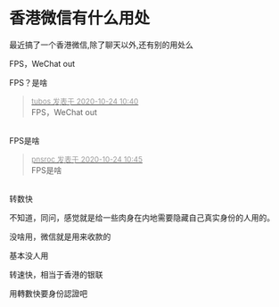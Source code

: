 # 香港微信有什么用处


最近搞了一个香港微信,除了聊天以外,还有别的用处么<img src="static/image/smiley/default/lol.gif" smilieid="12" border="0" alt="" /> 

FPS，WeChat out

FPS？是啥

<div class="quote"><blockquote><font size="2"><a href="https://www.hostloc.com/forum.php?mod=redirect&amp;goto=findpost&amp;pid=9344743&amp;ptid=757891" target="_blank"><font color="#999999">tubos 发表于 2020-10-24 10:40</font></a></font><br />
FPS，WeChat out</blockquote></div><br />
FPS是啥

<div class="quote"><blockquote><font size="2"><a href="https://www.hostloc.com/forum.php?mod=redirect&amp;goto=findpost&amp;pid=9344770&amp;ptid=757891" target="_blank"><font color="#999999">pnsroc 发表于 2020-10-24 10:45</font></a></font><br />
FPS是啥</blockquote></div><br />
转数快

不知道，同问，感觉就是给一些肉身在内地需要隐藏自己真实身份的人用的。<img id="aimg_Z011a" onclick="zoom(this, this.src, 0, 0, 0)" class="zoom" src="https://cdn.jsdelivr.net/gh/hishis/forum-master/public/images/patch.gif" onmouseover="img_onmouseoverfunc(this)" onload="thumbImg(this)" border="0" alt="" />

没啥用，微信就是用来收款的

基本没人用

转速快，相当于香港的银联

用轉數快要身份認證吧
